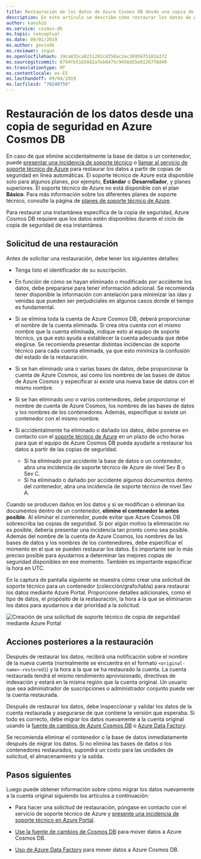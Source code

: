 ```yaml
---
title: Restauración de los datos de Azure Cosmos DB desde una copia de seguridad
description: En este artículo se describe cómo restaurar los datos de Azure Cosmos DB desde una copia de seguridad, cómo ponerse en contacto con soporte técnico de Azure para restaurar los datos y los pasos que debe dar después de restaurar los datos.
author: kanshiG
ms.service: cosmos-db
ms.topic: conceptual
ms.date: 09/01/2019
ms.author: govindk
ms.reviewer: sngun
ms.openlocfilehash: 19ca835ca8211202cd358ac2ec3695675183a372
ms.sourcegitcommit: 6794fb51b58d2a7eb6475c9456d55eb1267f8d40
ms.translationtype: HT
ms.contentlocale: es-ES
ms.lasthandoff: 09/04/2019
ms.locfileid: "70240759"
---
```

# <a name="restore-data-from-a-backup-in-azure-cosmos-db"></a>Restauración de los datos desde una copia de seguridad en Azure Cosmos DB 

En caso de que elimine accidentalmente la base de datos o un contenedor, puede [presentar una incidencia de soporte técnico]( https://portal.azure.com/?#blade/Microsoft_Azure_Support/HelpAndSupportBlade) o [llamar al servicio de soporte técnico de Azure]( https://azure.microsoft.com/support/options/) para restaurar los datos a partir de copias de seguridad en línea automáticas. El soporte técnico de Azure está disponible solo para algunos planes, por ejemplo, **Estándar** o **Desarrollador**, y planes superiores. El soporte técnico de Azure no está disponible con el plan **Básico**. Para más información sobre los diferentes planes de soporte técnico, consulte la página de [planes de soporte técnico de Azure](https://azure.microsoft.com/support/plans/). 

Para restaurar una instantánea específica de la copia de seguridad, Azure Cosmos DB requiere que los datos estén disponibles durante el ciclo de copia de seguridad de esa instantánea.

## <a name="request-a-restore"></a>Solicitud de una restauración

Antes de solicitar una restauración, debe tener los siguientes detalles:

* Tenga listo el identificador de su suscripción.

* En función de cómo se hayan eliminado o modificado por accidente los datos, debe prepararse para tener información adicional. Se recomienda tener disponible la información con antelación para minimizar las idas y venidas que pueden ser perjudiciales en algunos casos donde el tiempo es fundamental.

* Si se elimina toda la cuenta de Azure Cosmos DB, deberá proporcionar el nombre de la cuenta eliminada. Si crea otra cuenta con el mismo nombre que la cuenta eliminada, indique esto al equipo de soporte técnico, ya que esto ayuda a establecer la cuenta adecuada que debe elegirse. Se recomienda presentar distintas incidencias de soporte técnico para cada cuenta eliminada, ya que esto minimiza la confusión del estado de la restauración.

* Si se han eliminado una o varias bases de datos, debe proporcionar la cuenta de Azure Cosmos, así como los nombres de las bases de datos de Azure Cosmos y especificar si existe una nueva base de datos con el mismo nombre.

* Si se han eliminado uno o varios contenedores, debe proporcionar el nombre de cuenta de Azure Cosmos, los nombres de las bases de datos y los nombres de los contenedores. Además, especifique si existe un contenedor con el mismo nombre.

* Si accidentalmente ha eliminado o dañado los datos, debe ponerse en contacto con el [soporte técnico de Azure](https://azure.microsoft.com/support/options/) en un plazo de ocho horas para que el equipo de Azure Cosmos DB pueda ayudarle a restaurar los datos a partir de las copias de seguridad.
  
  * Si ha eliminado por accidente la base de datos o un contenedor, abra una incidencia de soporte técnico de Azure de nivel Sev B o Sev C. 
  * Si ha eliminado o dañado por accidente algunos documentos dentro del contenedor, abra una incidencia de soporte técnico de nivel Sev A. 

Cuando se producen daños en los datos y si se modifican o eliminan los documentos dentro de un contenedor, **elimine el contenedor lo antes posible**. Al eliminar el contenedor, puede evitar que Azure Cosmos DB sobrescriba las copias de seguridad. Si por algún motivo la eliminación no es posible, debería presentar una incidencia tan pronto como sea posible. Además del nombre de la cuenta de Azure Cosmos, los nombres de las bases de datos y los nombres de los contenedores, debe especificar el momento en el que se pueden restaurar los datos. Es importante ser lo más preciso posible para ayudarnos a determinar las mejores copias de seguridad disponibles en ese momento. También es importante especificar la hora en UTC. 

En la captura de pantalla siguiente se muestra cómo crear una solicitud de soporte técnico para un contenedor (colección/grafo/tabla) para restaurar los datos mediante Azure Portal. Proporcione detalles adicionales, como el tipo de datos, el propósito de la restauración, la hora a la que se eliminaron los datos para ayudarnos a dar prioridad a la solicitud.

![Creación de una solicitud de soporte técnico de copia de seguridad mediante Azure Portal](./media/how-to-backup-and-restore/backup-support-request-portal.png)

## <a name="post-restore-actions"></a>Acciones posteriores a la restauración

Después de restaurar los datos, recibirá una notificación sobre el nombre de la nueva cuenta (normalmente se encuentra en el formato `<original-name>-restored1`) y la hora a la que se ha restaurado la cuenta. La cuenta restaurada tendrá el mismo rendimiento aprovisionado, directivas de indexación y estará en la misma región que la cuenta original. Un usuario que sea administrador de suscripciones o administrador conjunto puede ver la cuenta restaurada.

Después de restaurar los datos, debe inspeccionar y validar los datos de la cuenta restaurada y asegurarse de que contiene la versión que esperaba. Si todo es correcto, debe migrar los datos nuevamente a la cuenta original usando la [fuente de cambios de Azure Cosmos DB](change-feed.md) o [Azure Data Factory](../data-factory/connector-azure-cosmos-db.md).

Se recomienda eliminar el contenedor o la base de datos inmediatamente después de migrar los datos. Si no elimina las bases de datos o los contenedores restaurados, supondrá un costo para las unidades de solicitud, el almacenamiento y la salida.

## <a name="next-steps"></a>Pasos siguientes

Luego puede obtener información sobre cómo migrar los datos nuevamente a la cuenta original siguiendo los artículos a continuación:

* Para hacer una solicitud de restauración, póngase en contacto con el servicio de soporte técnico de Azure y [presente una incidencia de soporte técnico en Azure Portal](https://portal.azure.com/?#blade/Microsoft_Azure_Support/HelpAndSupportBlade).
* [Use la fuente de cambios de Cosmos DB](change-feed.md) para mover datos a Azure Cosmos DB.

* [Uso de Azure Data Factory](../data-factory/connector-azure-cosmos-db.md) para mover datos a Azure Cosmos DB.
